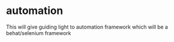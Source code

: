 automation 
==========

This will give guiding light to automation framework which will be a behat/selenium framework
